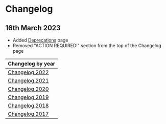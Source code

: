 # Changelog

## 16th March 2023

* Added [Deprecations](../deprecations/README.md) page
* Removed "ACTION REQUIRED!" section from the top of the Changelog page

| Changelog by year |
| :-- |
| [Changelog 2022](changelog2022.md) |
| [Changelog 2021](changelog2021.md) |
| [Changelog 2020](changelog2020.md) |
| [Changelog 2019](changelog2019.md) |
| [Changelog 2018](changelog2018.md) |
| [Changelog 2017](changelog2017.md) |
